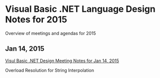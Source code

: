 # Visual Basic .NET Language Design Notes for 2015

Overview of meetings and agendas for 2015


## Jan 14, 2015

[Visul Basic .NET Design Meeting Notes for Jan 14, 2015](LDM-2015-01-14-VB.md)

Overload Resolution for String Interpolation

